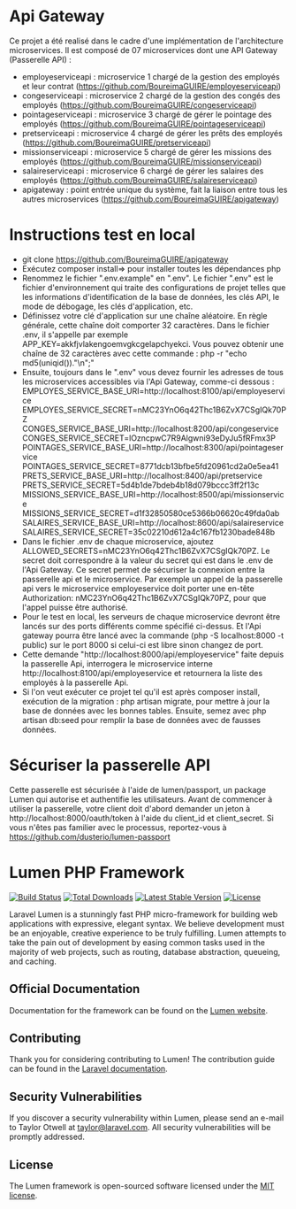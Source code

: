 # Api Gateway
Ce projet a été realisé dans le cadre d'une implémentation de l'architecture microservices.
Il est composé de 07 microservices dont une API Gateway (Passerelle API) :
- employeserviceapi : microservice 1 chargé de la gestion des employés et leur contrat (https://github.com/BoureimaGUIRE/employeserviceapi)
- congeserviceapi : microservice 2 chargé de la gestion des congés des employés (https://github.com/BoureimaGUIRE/congeserviceapi)
- pointageserviceapi : microservice 3 chargé de gérer le pointage des employés (https://github.com/BoureimaGUIRE/pointageserviceapi)
- pretserviceapi : microservice 4 chargé de gérer les prêts des employés (https://github.com/BoureimaGUIRE/pretserviceapi)
- missionserviceapi : microservice 5 chargé de gérer les missions des employés (https://github.com/BoureimaGUIRE/missionserviceapi)
- salaireserviceapi : microservice 6 chargé de gérer les salaires des employés (https://github.com/BoureimaGUIRE/salaireserviceapi)
- apigateway : point entrée unique du système, fait la liaison entre tous les autres microservices (https://github.com/BoureimaGUIRE/apigateway)

# Instructions test en local
- git clone https://github.com/BoureimaGUIRE/apigateway
- Exécutez composer install=> pour installer toutes les dépendances php
- Renommez le fichier ".env.example" en ".env". Le fichier ".env" est le fichier d'environnement qui traite des configurations de projet telles que les informations d'identification de la base de données, les clés API, le mode de débogage, les clés d'application, etc.
- Définissez votre clé d'application sur une chaîne aléatoire. En règle générale, cette chaîne doit comporter 32 caractères. Dans le fichier .env, il s'appelle par exemple APP_KEY=akkfjvlakengoemvgkcgelapchyekci. Vous pouvez obtenir une chaîne de 32 caractères avec cette commande : php -r "echo md5(uniqid()).\"\n\";"
- Ensuite, toujours dans le ".env" vous devez fournir les adresses de tous les microservices accessibles via l'Api Gateway, comme-ci dessous :   
EMPLOYES_SERVICE_BASE_URI=http://localhost:8100/api/employeservice  
EMPLOYES_SERVICE_SECRET=nMC23YnO6q42Thc1B6ZvX7CSgIQk70PZ  
CONGES_SERVICE_BASE_URI=http://localhost:8200/api/congeservice  
CONGES_SERVICE_SECRET=lOzncpwC7R9Algwni93eDyJu5fRFmx3P  
POINTAGES_SERVICE_BASE_URI=http://localhost:8300/api/pointageservice  
POINTAGES_SERVICE_SECRET=8771dcb13bfbe5fd20961cd2a0e5ea41  
PRETS_SERVICE_BASE_URI=http://localhost:8400/api/pretservice  
PRETS_SERVICE_SECRET=5d4b1de7bdeb4b18d079bccc3ff2f13c  
MISSIONS_SERVICE_BASE_URI=http://localhost:8500/api/missionservice  
MISSIONS_SERVICE_SECRET=d1f32850580ce5366b06620c49fda0ab  
SALAIRES_SERVICE_BASE_URI=http://localhost:8600/api/salaireservice  
SALAIRES_SERVICE_SECRET=35c02210d612a4c167fb1230bade848b  
- Dans le fichier .env de chaque microservice, ajoutez ALLOWED_SECRETS=nMC23YnO6q42Thc1B6ZvX7CSgIQk70PZ. Le secret doit correspondre à la valeur du secret qui est dans le .env de l'Api Gateway. Ce secret permet de sécuriser la connexion entre la passerelle api et le microservice. Par exemple un appel de la passerelle api vers le microservice employeservice doit porter une en-tête Authorization: nMC23YnO6q42Thc1B6ZvX7CSgIQk70PZ, pour que l'appel puisse être authorisé.
- Pour le test en local, les serveurs de chaque microservice devront être lancés sur des ports différents comme spécifié ci-dessus. Et l'Api gateway pourra être lancé avec la commande (php -S localhost:8000 -t public) sur le port 8000 si celui-ci est libre sinon changez de port.
- Cette demande "http://localhost:8000/api/employeservice" faite depuis la passerelle Api, interrogera le microservice interne http://localhost:8100/api/employeservice et retournera la liste des employés à la passerelle Api.
- Si l'on veut exécuter ce projet tel qu'il est après composer install, exécution de la migration : php artisan migrate, pour mettre à jour la base de données avec les bonnes tables. Ensuite, semez avec php artisan db:seed pour remplir la base de données avec de fausses données.

# Sécuriser la passerelle API
Cette passerelle est sécurisée à l'aide de lumen/passport, un package Lumen qui autorise et authentifie les utilisateurs. Avant de commencer à utiliser la passerelle, votre client doit d'abord demander un jeton à http://localhost:8000/oauth/token à l'aide du client_id et client_secret. Si vous n'êtes pas familier avec le processus, reportez-vous à https://github.com/dusterio/lumen-passport


# Lumen PHP Framework

[![Build Status](https://travis-ci.org/laravel/lumen-framework.svg)](https://travis-ci.org/laravel/lumen-framework)
[![Total Downloads](https://img.shields.io/packagist/dt/laravel/framework)](https://packagist.org/packages/laravel/lumen-framework)
[![Latest Stable Version](https://img.shields.io/packagist/v/laravel/framework)](https://packagist.org/packages/laravel/lumen-framework)
[![License](https://img.shields.io/packagist/l/laravel/framework)](https://packagist.org/packages/laravel/lumen-framework)

Laravel Lumen is a stunningly fast PHP micro-framework for building web applications with expressive, elegant syntax. We believe development must be an enjoyable, creative experience to be truly fulfilling. Lumen attempts to take the pain out of development by easing common tasks used in the majority of web projects, such as routing, database abstraction, queueing, and caching.

## Official Documentation

Documentation for the framework can be found on the [Lumen website](https://lumen.laravel.com/docs).

## Contributing

Thank you for considering contributing to Lumen! The contribution guide can be found in the [Laravel documentation](https://laravel.com/docs/contributions).

## Security Vulnerabilities

If you discover a security vulnerability within Lumen, please send an e-mail to Taylor Otwell at taylor@laravel.com. All security vulnerabilities will be promptly addressed.

## License

The Lumen framework is open-sourced software licensed under the [MIT license](https://opensource.org/licenses/MIT).
